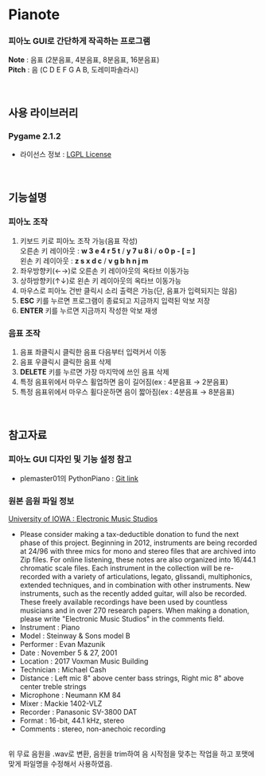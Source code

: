 # Pianote
### 피아노 GUI로 간단하게 작곡하는 프로그램  
**Note** : 음표 (2분음표, 4분음표, 8분음표, 16분음표)  
**Pitch** : 음 (C D E F G A B, 도레미파솔라시)

<br/>

## 사용 라이브러리

### Pygame 2.1.2
+ 라이선스 정보 : [LGPL License](https://www.pygame.org/docs/LGPL.txt)

<br/>

## 기능설명

### 피아노 조작
1. 키보드 키로 피아노 조작 가능(음표 작성)  
오른손 키 레이아웃 : **w 3 e 4 r 5 t**  /  **y 7 u 8 i**  /  **o 0 p - [ = ]**  
왼손 키 레이아웃 : **z s x d c**  /  **v g b h n j m**
1. 좌우방향키(←→)로 오른손 키 레이아웃의 옥타브 이동가능
1. 상하방향키(↑↓)로 왼손 키 레이아웃의 옥타브 이동가능
1. 마우스로 피아노 건반 클릭시 소리 출력은 가능(단, 음표가 입력되지는 않음)
1. **ESC** 키를 누르면 프로그램이 종료되고 지금까지 입력된 악보 저장
1. **ENTER** 키를 누르면 지금까지 작성한 악보 재생  

### 음표 조작
1. 음표 좌클릭시 클릭한 음표 다음부터 입력커서 이동
1. 음표 우클릭시 클릭한 음표 삭제
1. **DELETE** 키를 누르면 가장 마지막에 쓰인 음표 삭제
1. 특정 음표위에서 마우스 휠업하면 음이 길어짐(ex : 4분음표 → 2분음표)
1. 특정 음표위에서 마우스 휠다운하면 음이 짧아짐(ex : 4분음표 → 8분음표)

<br/>

## 참고자료

### 피아노 GUI 디자인 및 기능 설정 참고
+ plemaster01의 PythonPiano : [Git link](https://github.com/plemaster01/PythonPiano/blob/main/main.py)  

### 원본 음원 파일 정보
[University of IOWA : Electronic Music Studios](https://theremin.music.uiowa.edu/MISpiano.html)  
+ Please consider making a tax-deductible donation to fund the next phase of this project. Beginning in 2012, instruments are being recorded at 24/96 with three mics for mono and stereo files that are archived into Zip files. For online listening, these notes are also organized into 16/44.1 chromatic scale files. Each instrument in the collection will be re-recorded with a variety of articulations, legato, glissandi, multiphonics, extended techniques, and in combination with other instruments. New instruments, such as the recently added guitar, will also be recorded. These freely available recordings have been used by countless musicians and in over 270 research papers. When making a donation, please write "Electronic Music Studios" in the comments field.
+ Instrument :	Piano  
+ Model :	Steinway & Sons model B
+ Performer :	Evan Mazunik
+ Date :		November 5 & 27, 2001
+ Location :	2017 Voxman Music Building
+ Technician :	Michael Cash
+ Distance :	Left mic 8" above center bass strings, Right mic 8" above center treble strings
+ Microphone :	Neumann KM 84
+ Mixer :		Mackie 1402-VLZ
+ Recorder :	Panasonic SV-3800 DAT
+ Format :	16-bit, 44.1 kHz, stereo
+ Comments : stereo, non-anechoic recording  
<br/>
위 무료 음원을 .wav로 변환,  
음원을 trim하여 음 시작점을 맞추는 작업을 하고  
포맷에 맞게 파일명을 수정해서 사용하였음.
